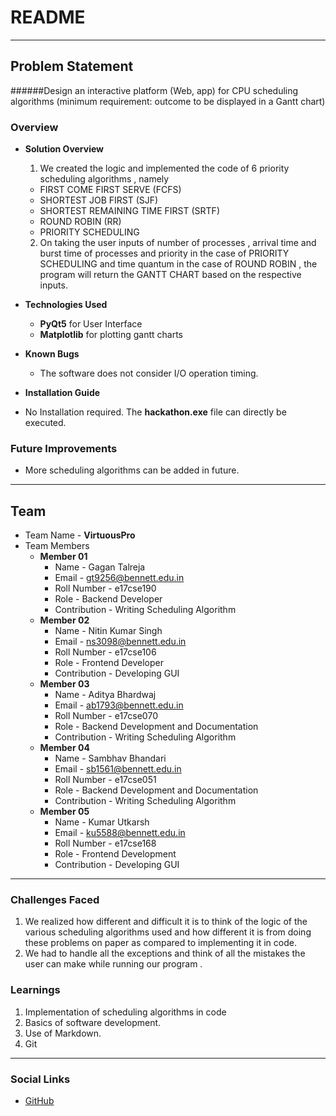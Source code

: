 # README

***

## Problem Statement
######Design an interactive platform (Web, app) for CPU scheduling algorithms (minimum requirement: outcome to be displayed in a Gantt chart)

### Overview
* **Solution Overview**
  1. We created the logic and implemented the code of 
     6 priority scheduling algorithms , namely
	- FIRST COME FIRST SERVE (FCFS)
	- SHORTEST JOB FIRST (SJF)
	- SHORTEST REMAINING TIME FIRST (SRTF)
	- ROUND ROBIN (RR)
	- PRIORITY SCHEDULING
  2. On taking the user inputs of number of processes , arrival time and burst time of processes and priority in the case of PRIORITY SCHEDULING and time quantum in the case of ROUND ROBIN , the program will return the GANTT CHART based on the respective inputs.

* **Technologies Used**
  * **PyQt5** for User Interface
  * **Matplotlib** for plotting gantt charts

* **Known Bugs**
  *  The software does not consider I/O operation timing.

* **Installation Guide**
 * No Installation required. The **hackathon.exe** file can directly be executed.
 
### Future Improvements
* More scheduling algorithms can be added in future.

***

## Team

* Team Name - **VirtuousPro**
* Team Members
  * **Member 01**
    * Name - Gagan Talreja
    * Email - gt9256@bennett.edu.in
    * Roll Number - e17cse190
    * Role - Backend Developer
    * Contribution - Writing Scheduling Algorithm
  * **Member 02**
    * Name - Nitin Kumar Singh
    * Email - ns3098@bennett.edu.in
    * Roll Number - e17cse106
    * Role - Frontend Developer
    * Contribution - Developing GUI
  * **Member 03**
    * Name - Aditya Bhardwaj
    * Email - ab1793@bennett.edu.in
    * Roll Number - e17cse070
    * Role - Backend Development and Documentation
    * Contribution - Writing Scheduling Algorithm
  * **Member 04**
    * Name - Sambhav Bhandari
    * Email - sb1561@bennett.edu.in
    * Roll Number - e17cse051
    * Role - Backend Development and Documentation
    * Contribution - Writing Scheduling Algorithm
  * **Member 05**
    * Name - Kumar Utkarsh
    * Email - ku5588@bennett.edu.in
    * Roll Number - e17cse168
    * Role - Frontend Development
    * Contribution - Developing GUI 
 
***

### Challenges Faced
1. We realized how different and difficult it is to think of the logic of the various scheduling algorithms used and how different it is from doing these problems on paper as compared to implementing it in code.
2. We had to handle all the exceptions and think of all the mistakes the user can make while running our program .


### Learnings
1. Implementation of scheduling algorithms in code 
2. Basics of software development.
3. Use of Markdown.
4. Git

***

### Social Links
* [GitHub](https://github.com/gt4298/scheduling-algo)